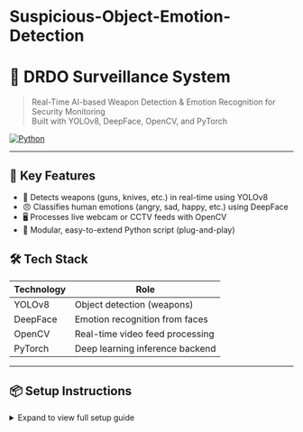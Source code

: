# Suspicious-Object-Emotion-Detection
# 🔰 DRDO Surveillance System  
> Real-Time AI-based Weapon Detection & Emotion Recognition for Security Monitoring  
> Built with YOLOv8, DeepFace, OpenCV, and PyTorch  

[![Python](https://img.shields.io/badge/Python-3.8+-blue.svg)](https://www.python.org/)  

---

## 🧠 Key Features  

- 🎯 Detects weapons (guns, knives, etc.) in real-time using YOLOv8  
- 😠 Classifies human emotions (angry, sad, happy, etc.) using DeepFace  
- 🖥️ Processes live webcam or CCTV feeds with OpenCV  
- 🧩 Modular, easy-to-extend Python script (plug-and-play)

## 🛠️ Tech Stack
  | Technology | Role                            |
| ---------- | ------------------------------- |
| YOLOv8     | Object detection (weapons)      |
| DeepFace   | Emotion recognition from faces  |
| OpenCV     | Real-time video feed processing |
| PyTorch    | Deep learning inference backend |


---

## 📦 Setup Instructions  

<details>  
<summary>Expand to view full setup guide</summary>  

### 🔧 Step 1: Clone the Repository  

```bash  
git clone https://github.com/arpan1809/drdo-surveillance.git  
cd drdo-surveillance

🐍 Step 2: Create & Activate a Virtual Environment (Optional
# Create virtual environment  
python -m venv venv  

# Activate it  
# Windows:  
venv\Scripts\activate  

📦 Step 3: Install Dependencies
pip install ultralytics deepface opencv-python-headless

# macOS/Linux:  
source venv/bin/activate

🧠 Step 4: Add YOLOv8 Weapon Detection Model
Download or train a best.pt model to detect weapons (via Roboflow or GitHub).

Place best.pt in the root folder like this:

text
drdo-surveillance/  
├── best.pt  
├── drdo_surveillance.py


▶️ Step 5: Run the Surveillance System
bash
python drdo_surveillance.py  
Ensure your webcam is connected.
Press q to exit the stream.

